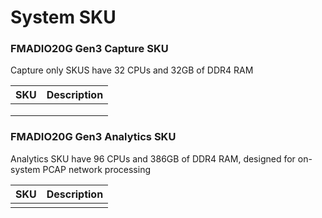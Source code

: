 # System SKU

### FMADIO20G Gen3 Capture SKU

Capture only SKUS have 32 CPUs and 32GB of DDR4 RAM

| SKU | Description |
| :--- | :--- |
|  |  |
|  |  |
|  |  |

### FMADIO20G Gen3 Analytics SKU 

Analytics SKU have 96 CPUs and 386GB of DDR4 RAM, designed for on-system PCAP network processing

| SKU | Description |
| :--- | :--- |
|  |  |

